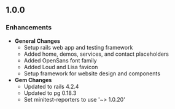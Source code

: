 ## 1.0.0

### Enhancements
- **General Changes**
  - Setup rails web app and testing framework
  - Added home, demos, services, and contact placeholders
  - Added OpenSans font family
  - Added Loud and Lisa favicon
  - Setup framework for website design and components
- **Gem Changes**
  - Updated to rails 4.2.4
  - Updated to pg 0.18.3
  - Set minitest-reporters to use '~> 1.0.20'
